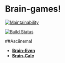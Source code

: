 # Brain-games!
[![Maintainability](https://api.codeclimate.com/v1/badges/08e48ac133cc3f8c3e49/maintainability)](https://codeclimate.com/github/Yuran-Luk/project-lvl1-s508/maintainability)

[![Build Status](https://travis-ci.org/Yuran-Luk/project-lvl1-s508.svg?branch=master)](https://travis-ci.org/Yuran-Luk/project-lvl1-s508)

##Asciinema!
* [**Brain-Even**](https://asciinema.org/connect/524b6f8d-3abd-4348-a02d-416a31a8c961)
* [**Brain-Calc**](https://asciinema.org/a/aoKJpUapbkUlrKVS4dy8WckFY)
